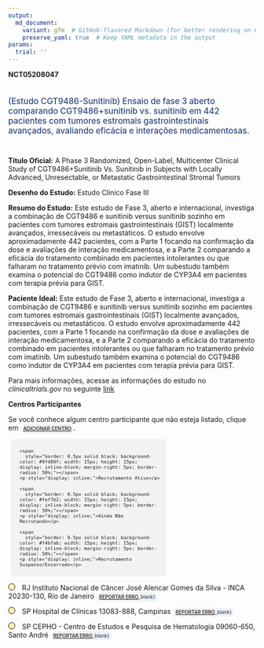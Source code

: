 ```yaml
---
output: 
  md_document:
    variant: gfm  # GitHub-flavored Markdown (for better rendering on GitHub)
    preserve_yaml: true  # Keep YAML metadata in the output
params:
  trial: ''
---
```


**NCT05208047**

<div style="padding: 5px 5px 5px 0px; font-size: 1.20em; font-weight: 500; color: #2E4A7F; text-align: left; margin-bottom: 20px">

(Estudo CGT9486-Sunitinib) Ensaio de fase 3 aberto comparando
CGT9486+sunitinib vs. sunitinib em 442 pacientes com tumores estromais
gastrointestinais avançados, avaliando eficácia e interações
medicamentosas.

</div>

**Título Oficial:** A Phase 3 Randomized, Open-Label, Multicenter
Clinical Study of CGT9486+Sunitinib Vs. Sunitinib in Subjects with
Locally Advanced, Unresectable, or Metastatic Gastrointestinal Stromal
Tumors

**Desenho do Estudo:** Estudo Clinico Fase III

**Resumo do Estudo:** Este estudo de Fase 3, aberto e internacional,
investiga a combinação de CGT9486 e sunitinib versus sunitinib sozinho
em pacientes com tumores estromais gastrointestinais (GIST) localmente
avançados, irressecáveis ou metastáticos. O estudo envolve
aproximadamente 442 pacientes, com a Parte 1 focando na confirmação da
dose e avaliações de interação medicamentosa, e a Parte 2 comparando a
eficácia do tratamento combinado em pacientes intolerantes ou que
falharam no tratamento prévio com imatinib. Um subestudo também examina
o potencial do CGT9486 como indutor de CYP3A4 em pacientes com terapia
prévia para GIST.

**Paciente Ideal:** Este estudo de Fase 3, aberto e internacional,
investiga a combinação de CGT9486 e sunitinib versus sunitinib sozinho
em pacientes com tumores estromais gastrointestinais (GIST) localmente
avançados, irressecáveis ou metastáticos. O estudo envolve
aproximadamente 442 pacientes, com a Parte 1 focando na confirmação da
dose e avaliações de interação medicamentosa, e a Parte 2 comparando a
eficácia do tratamento combinado em pacientes intolerantes ou que
falharam no tratamento prévio com imatinib. Um subestudo também examina
o potencial do CGT9486 como indutor de CYP3A4 em pacientes com terapia
prévia para GIST.

Para mais informações, acesse as informações do estudo no
*clinicaltrials.gov* no seguinte
[link](https://clinicaltrials.gov/ct2/show/NCT05208047)

**Centros Participantes**

Se você conhece algum centro participante que não esteja listado, clique
em
<span style="color: #2E4A7F; margin-left: 2px; padding: 4px; background-color: #f3f2f1; border-radius: 8px; font-weight: 500; font-size: 0.7em"><a
href="https://flazar.shinyapps.io/formsapp?study_nct_id=NCT05208047&amp;location_id=N%2FA&amp;location_full_name=N%2FA&amp;form_type=Adicionar%20Centro"
target="_blank">ADICIONAR CENTRO</a></span>.

<div style="margin-bottom: 8px; margin-left: 5px; padding: 8px; max-width: 300px; background-color: #f3f2f1; border-radius: 8px; font-size: 0.8em">

<div style="margin-left: 10px;">

    <span 
      style="border: 0.5px solid black; background-color: #9fd89f; width: 15px; height: 15px; display: inline-block; margin-right: 5px; border-radius: 50%;"></span>
    <p style="display: inline;">Recrutamento Ativo</p>

</div>

<div style="margin-left: 10px;">

    <span 
      style="border: 0.5px solid black; background-color: #fef7b2; width: 15px; height: 15px; display: inline-block; margin-right: 5px; border-radius: 50%;"></span>
    <p style="display: inline;">Ainda Não Recrutando</p>

</div>

<div style="margin-left: 10px;">

    <span 
      style="border: 0.5px solid black; background-color: #f4bfab; width: 15px; height: 15px; display: inline-block; margin-right: 5px; border-radius: 50%;"></span>
    <p style="display: inline;">Recrutamento Suspenso/Encerrado</p>

</div>

</div>

<span style="border: 0.5px solid black; display: inline-block; width: 12px; height: 12px; border-radius: 50%; margin-right: 10px; padding-bottom: 0px; background-color: #fef7b2;"></span>
RJ Instituto Nacional de Câncer José Alencar Gomes da Silva - INCA
20230-130, Rio de Janeiro
<span style="color: #2E4A7F; margin-left: 2px; padding: 4px; background-color: #f3f2f1; border-radius: 8px; font-weight: 500; font-size: 0.7em">[REPORTAR
ERRO](https://flazar.shinyapps.io/formsapp?study_nct_id=NCT05208047&location_id=LNSTITUTONACIONALDECANCERINCARIODEJANEIRO20230130BRAZIL&location_full_name=Instituto%20Nacional%20de%20C%C3%A2ncer%20Jos%C3%A9%20Alencar%20Gomes%20da%20Silva%20-%20INCA%2C%2020230-130%2C%20Rio%20de%20Janeiro&form_type=Reportar%20Erro)\_blank}</span>

<span style="border: 0.5px solid black; display: inline-block; width: 12px; height: 12px; border-radius: 50%; margin-right: 10px; padding-bottom: 0px; background-color: #fef7b2;"></span>
SP Hospital de Clínicas 13083-888, Campinas
<span style="color: #2E4A7F; margin-left: 2px; padding: 4px; background-color: #f3f2f1; border-radius: 8px; font-weight: 500; font-size: 0.7em">[REPORTAR
ERRO](https://flazar.shinyapps.io/formsapp?study_nct_id=NCT05208047&location_id=HOSPITALDASCLINICASDAUNIVERSIDADEESTADUALDECAMPINASUNICAMPCAMPINAS13083888BRAZIL&location_full_name=Hospital%20de%20Cl%C3%ADnicas%2C%2013083-888%2C%20Campinas&form_type=Reportar%20Erro)\_blank}</span>

<span style="border: 0.5px solid black; display: inline-block; width: 12px; height: 12px; border-radius: 50%; margin-right: 10px; padding-bottom: 0px; background-color: #fef7b2;"></span>
SP CEPHO - Centro de Estudos e Pesquisa de Hematologia 09060-650, Santo
André
<span style="color: #2E4A7F; margin-left: 2px; padding: 4px; background-color: #f3f2f1; border-radius: 8px; font-weight: 500; font-size: 0.7em">[REPORTAR
ERRO](https://flazar.shinyapps.io/formsapp?study_nct_id=NCT05208047&location_id=CEPHOCENTRODEESTUDOSEPESQUISASDEHEMATOLOGIAEONCOLOGIASAOPAULO09060650BRAZIL&location_full_name=CEPHO%20-%20Centro%20de%20Estudos%20e%20Pesquisa%20de%20Hematologia%2C%2009060-650%2C%20Santo%20Andr%C3%A9&form_type=Reportar%20Erro)\_blank}</span>
